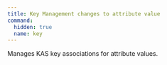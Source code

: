 ```yaml
---
title: Key Management changes to attribute value
command:
  hidden: true
  name: key
---
```


Manages KAS key associations for attribute values.
